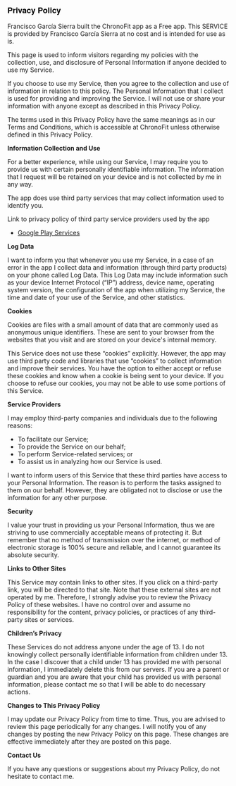 <h2 style="margin: 0.0px 0.0px 14.9px 0.0px; line-height: 23.0px; font: 18.0px 'Helvetica Neue'; color: #000000; -webkit-text-stroke: #000000"><span class="s1"><b>Privacy Policy</b></span></h2>
<p class="p2"><span class="s1">Francisco García Sierra built the ChronoFit app as a Free app. This SERVICE is provided by Francisco García Sierra at no cost and is intended for use as is.<span class="Apple-converted-space"> </span></span></p>
<p class="p2"><span class="s1">This page is used to inform visitors regarding my policies with the collection, use, and disclosure of Personal Information if anyone decided to use my Service.<span class="Apple-converted-space"> </span></span></p>
<p class="p2"><span class="s1">If you choose to use my Service, then you agree to the collection and use of information in relation to this policy. The Personal Information that I collect is used for providing and improving the Service. I will not use or share your information with anyone except as described in this Privacy Policy.<span class="Apple-converted-space"> </span></span></p>
<p class="p2"><span class="s1">The terms used in this Privacy Policy have the same meanings as in our Terms and Conditions, which is accessible at ChronoFit unless otherwise defined in this Privacy Policy.<span class="Apple-converted-space"> </span></span></p>
<p class="p3"><span class="s1"><b>Information Collection and Use</b></span></p>
<p class="p2"><span class="s1">For a better experience, while using our Service, I may require you to provide us with certain personally identifiable information. The information that I request will be retained on your device and is not collected by me in any way.<span class="Apple-converted-space"> </span></span></p>
<p class="p2"><span class="s1">The app does use third party services that may collect information used to identify you.</span></p>
<p class="p2"><span class="s1">Link to privacy policy of third party service providers used by the app</span></p>
<ul class="ul1">
  <li class="li4"><span class="s2"><a href="https://www.google.com/policies/privacy/"><span class="s3">Google Play Services</span></a></span></li>
</ul>
<p class="p3"><span class="s1"><b>Log Data</b></span></p>
<p class="p2"><span class="s1">I want to inform you that whenever you use my Service, in a case of an error in the app I collect data and information (through third party products) on your phone called Log Data. This Log Data may include information such as your device Internet Protocol (“IP”) address, device name, operating system version, the configuration of the app when utilizing my Service, the time and date of your use of the Service, and other statistics.<span class="Apple-converted-space"> </span></span></p>
<p class="p3"><span class="s1"><b>Cookies</b></span></p>
<p class="p2"><span class="s1">Cookies are files with a small amount of data that are commonly used as anonymous unique identifiers. These are sent to your browser from the websites that you visit and are stored on your device's internal memory.<span class="Apple-converted-space"> </span></span></p>
<p class="p2"><span class="s1">This Service does not use these “cookies” explicitly. However, the app may use third party code and libraries that use “cookies” to collect information and improve their services. You have the option to either accept or refuse these cookies and know when a cookie is being sent to your device. If you choose to refuse our cookies, you may not be able to use some portions of this Service.<span class="Apple-converted-space"> </span></span></p>
<p class="p3"><span class="s1"><b>Service Providers</b></span></p>
<p class="p2"><span class="s1">I may employ third-party companies and individuals due to the following reasons:</span></p>
<ul class="ul1">
  <li class="li5"><span class="s2"></span><span class="s1">To facilitate our Service;</span></li>
  <li class="li5"><span class="s2"></span><span class="s1">To provide the Service on our behalf;</span></li>
  <li class="li5"><span class="s2"></span><span class="s1">To perform Service-related services; or</span></li>
  <li class="li5"><span class="s2"></span><span class="s1">To assist us in analyzing how our Service is used.</span></li>
</ul>
<p class="p2"><span class="s1">I want to inform users of this Service that these third parties have access to your Personal Information. The reason is to perform the tasks assigned to them on our behalf. However, they are obligated not to disclose or use the information for any other purpose.<span class="Apple-converted-space"> </span></span></p>
<p class="p3"><span class="s1"><b>Security</b></span></p>
<p class="p2"><span class="s1">I value your trust in providing us your Personal Information, thus we are striving to use commercially acceptable means of protecting it. But remember that no method of transmission over the internet, or method of electronic storage is 100% secure and reliable, and I cannot guarantee its absolute security.<span class="Apple-converted-space"> </span></span></p>
<p class="p3"><span class="s1"><b>Links to Other Sites</b></span></p>
<p class="p2"><span class="s1">This Service may contain links to other sites. If you click on a third-party link, you will be directed to that site. Note that these external sites are not operated by me. Therefore, I strongly advise you to review the Privacy Policy of these websites. I have no control over and assume no responsibility for the content, privacy policies, or practices of any third-party sites or services.<span class="Apple-converted-space"> </span></span></p>
<p class="p3"><span class="s1"><b>Children’s Privacy</b></span></p>
<p class="p2"><span class="s1">These Services do not address anyone under the age of 13. I do not knowingly collect personally identifiable information from children under 13. In the case I discover that a child under 13 has provided me with personal information, I immediately delete this from our servers. If you are a parent or guardian and you are aware that your child has provided us with personal information, please contact me so that I will be able to do necessary actions.<span class="Apple-converted-space"> </span></span></p>
<p class="p3"><span class="s1"><b>Changes to This Privacy Policy</b></span></p>
<p class="p2"><span class="s1">I may update our Privacy Policy from time to time. Thus, you are advised to review this page periodically for any changes. I will notify you of any changes by posting the new Privacy Policy on this page. These changes are effective immediately after they are posted on this page.<span class="Apple-converted-space"> </span></span></p>
<p class="p3"><span class="s1"><b>Contact Us</b></span></p>
<p class="p2"><span class="s1">If you have any questions or suggestions about my Privacy Policy, do not hesitate to contact me.<span class="Apple-converted-space"> </span></span></p>
</body>
</html>
